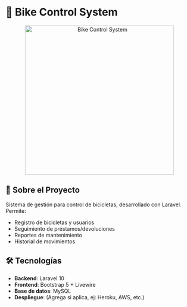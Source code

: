 # 🚴 Bike Control System

<p align="center">
  <img src="https://images.unsplash.com/photo-1488646953014-85cb44e25828?ixlib=rb-4.0.3&ixid=M3wxMjA3fDB8MHxwaG90by1wYWdlfHx8fGVufDB8fHx8fA%3D%3D&auto=format&fit=crop&w=800&q=80" width="400" alt="Bike Control System">
</p>

## 📌 Sobre el Proyecto

Sistema de gestión para control de bicicletas, desarrollado con Laravel. Permite:

- Registro de bicicletas y usuarios
- Seguimiento de préstamos/devoluciones
- Reportes de mantenimiento
- Historial de movimientos

## 🛠 Tecnologías

- **Backend**: Laravel 10
- **Frontend**: Bootstrap 5 + Livewire
- **Base de datos**: MySQL
- **Despliegue**: (Agrega si aplica, ej: Heroku, AWS, etc.)

